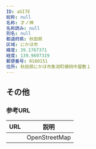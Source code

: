 ```yaml
---
ID: aGI7E
総称: null
名称: 才ノ神
名称読み: null
別名: null
都道府県: 秋田県
区域: にかほ市
緯度: 39.1767371
経度: 139.9697319
郵便番号: 0180151
住所: 秋田県にかほ市象潟町横岡中屋敷１
---
```


## その他

### 参考URL

| URL | 説明          |
| --- | ------------- |
|     | OpenStreetMap |
